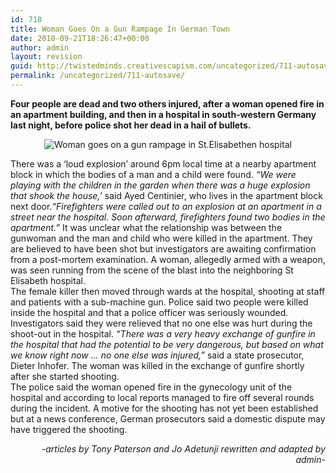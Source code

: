 ```yaml
---
id: 718
title: Woman Goes On a Gun Rampage In German Town
date: 2010-09-21T18:26:47+00:00
author: admin
layout: revision
guid: http://twistedminds.creativescapism.com/uncategorized/711-autosave/
permalink: /uncategorized/711-autosave/
---
```

<p class="dropcap-first">
  <strong>Four people are dead and two others injured, after a woman opened fire in an apartment building, and then in a hospital in south-western Germany last night, before police shot her dead in a hail of bullets.</strong>
</p>

<p style="text-align: center;">
  <img title="forensic experts at the St. Elisabethen hospital" src="img/post/StElisabethen.jpg" alt="Woman goes on a gun rampage in St.Elisabethen hospital" />
</p>

There was a &#8216;loud explosion&#8217; around 6pm local time at a nearby apartment block in which the bodies of a man and a child were found. _&#8220;We were playing with the children in the garden when there was a huge explosion that shook the house,&#8217;_ said Ayed Centinier, who lives in the apartment block next door._&#8220;Firefighters were called out to an explosion at an apartment in a street near the hospital. Soon afterward, firefighters found two bodies in the apartment.&#8221;_ It was unclear what the relationship was between the gunwoman and the man and child who were killed in the apartment. They are believed to have been shot but investigators are awaiting confirmation from a post-mortem examination. A woman, allegedly armed with a weapon, was seen running from the scene of the blast into the neighboring St Elisabeth hospital.  
The female killer then moved through wards at the hospital, shooting at staff and patients with a sub-machine gun. Police said two people were killed inside the hospital and that a police officer was seriously wounded. Investigators said they were relieved that no one else was hurt during the shoot-out in the hospital. _&#8220;There was a very heavy exchange of gunfire in the hospital that had the potential to be very dangerous, but based on what we know right now &#8230; no one else was injured,&#8221;_ said a state prosecutor, Dieter Inhofer. The woman was killed in the exchange of gunfire shortly after she started shooting.  
The police said the woman opened fire in the gynecology unit of the hospital and according to local reports managed to fire off several rounds during the incident. A motive for the shooting has not yet been established but at a news conference, German prosecutors said a domestic dispute may have triggered the shooting.

<p style="text-align: right;">
  <em>-articles by Tony Paterson and Jo Adetunji rewritten and adapted by admin-</em>
</p>